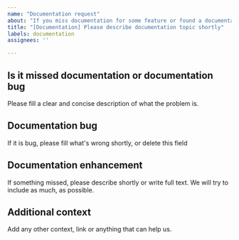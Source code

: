 ```yaml
---
name: "Documentation request"
about: "If you miss documentation for some feature or found a documentation bug, please fill this."
title: "[Documentation] Please describe documentation topic shortly"
labels: documentation
assignees: ''

---
```


## Is it missed documentation or documentation bug

Please fill a clear and concise description of what the problem is.

## Documentation bug

If it is bug, please fill what's wrong shortly, or delete this field

## Documentation enhancement

If something missed, please describe shortly or write full text. We will try
to include as much, as possible.

## Additional context

Add any other context, link or anything that can help us.
